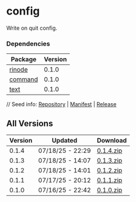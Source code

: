 # config

Write on quit config.

### Dependencies

|Package|Version|
|---|---|
|[rinode](../rinode)|0.1.0|
|[command](../command)|0.1.0|
|[text](../text)|0.1.0|

// Seed info: [Repository](https://github.com/fabriccore/config-js) | [Manifest](https://raw.githubusercontent.com/fabriccore/config-js/refs/heads/master/package.json) | [Release](https://github.com/fabriccore/config-js/archive/refs/heads/master.zip)

## All Versions

|Version|Updated|Download|
|---|---|---|
|0.1.4|07/18/25 - 22:29|[0.1.4.zip](./releases/0.1.4.zip)|
|0.1.3|07/18/25 - 14:07|[0.1.3.zip](./releases/0.1.3.zip)|
|0.1.2|07/18/25 - 14:01|[0.1.2.zip](./releases/0.1.2.zip)|
|0.1.1|07/17/25 - 20:12|[0.1.1.zip](./releases/0.1.1.zip)|
|0.1.0|07/16/25 - 22:42|[0.1.0.zip](./releases/0.1.0.zip)|